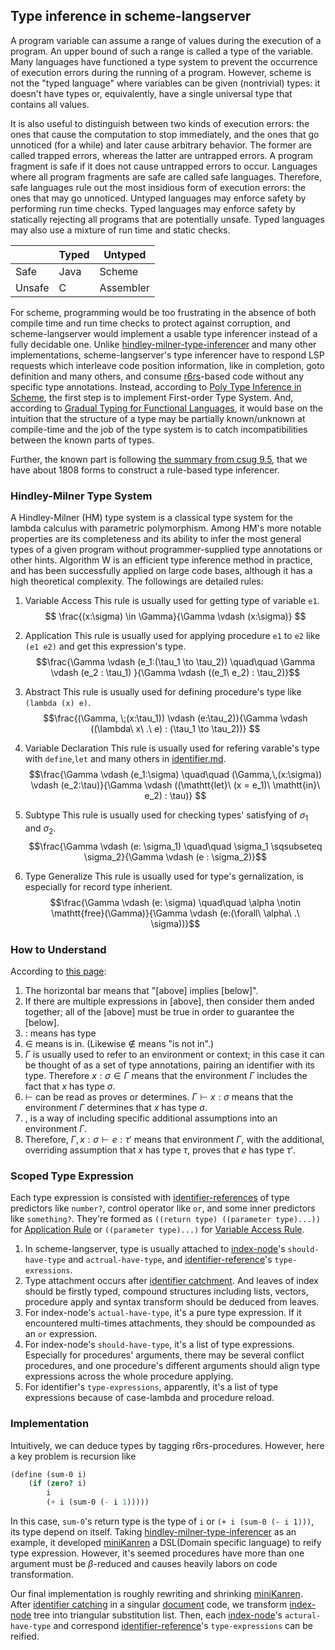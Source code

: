 ## Type inference in scheme-langserver

A program variable can assume a range of values during the execution of a program. An upper bound of such a range is called a type of the variable. Many languages have functioned a type system to prevent the occurrence of execution errors during the running of a program. However, scheme is not the "typed language" where variables can be given (nontrivial) types: it doesn't have types or, equivalently, have a single universal type that contains all values. 

It is also useful to distinguish between two kinds of execution errors: the ones that cause the computation to stop immediately, and the ones that go unnoticed (for a while) and later cause arbitrary behavior. The former are called trapped errors, whereas the latter are untrapped errors. A program fragment is safe if it does not cause untrapped errors to occur. Languages where all program fragments are safe are called safe languages. Therefore, safe languages rule out the most insidious form of execution errors: the ones that may go unnoticed. Untyped languages may enforce safety by performing run time checks. Typed languages may enforce safety by statically rejecting all programs that are potentially unsafe. Typed languages may also use a mixture of run time and static checks.


|        | Typed | Untyped   |
|--------|-------|-----------|
| Safe   | Java  | Scheme    |
| Unsafe | C     | Assembler |

For scheme, programming would be too frustrating in the absence of both compile time and run time checks to protect against corruption, and scheme-langserver would implement a usable type inferencer instead of a fully decidable one. Unlike [hindley-milner-type-inferencer](https://github.com/webyrd/hindley-milner-type-inferencer) and many other implementations, scheme-langserver's type inferencer have to respond LSP requests which interleave code position information, like in completion, goto definition and many others, and consume [r6rs](http://www.r6rs.org/)-based code without any specific type annotations. Instead, according to [Poly Type Inference in Scheme](https://core.ac.uk/download/pdf/38891838.pdf), the first step is to implement First-order Type System. And, according to [Gradual Typing for Functional Languages](https://www.cs.indiana.edu/~lkuper/talks/gradual/gradual.pdf), it would base on the intuition that the structure of a type may be partially known/unknown at compile-time and the job of the type system is to catch incompatibilities between the known parts of types. 

Further, the known part is following [the summary from csug 9.5](https://cisco.github.io/ChezScheme/csug9.5/summary.html#./summary:h0), that we have about 1808 forms to construct a rule-based type inferencer.

### Hindley-Milner Type System
A Hindley-Milner (HM) type system is a classical type system for the lambda calculus with parametric polymorphism. Among HM's more notable properties are its completeness and its ability to infer the most general types of a given program without programmer-supplied type annotations or other hints. Algorithm W is an efficient type inference method in practice, and has been successfully applied on large code bases, although it has a high theoretical complexity. The followings are detailed rules:
1. Variable Access 
This rule is usually used for getting type of variable `e1`.
$$ \frac{(x:\sigma) \in \Gamma}{\Gamma \vdash (x:\sigma)} $$ 

2. Application
This rule is usually used for applying procedure `e1` to `e2` like `(e1 e2)` and get this expression's type.
$$\frac{\Gamma \vdash (e_1:(\tau_1 \to \tau_2)) \quad\quad \Gamma \vdash (e_2 : \tau_1) }{\Gamma \vdash ((e_1\ e_2) : \tau_2)}$$

3. Abstract
This rule is usually used for defining procedure's type like `(lambda (x) e)`.
$$\frac{(\Gamma, \;(x:\tau_1)) \vdash (e:\tau_2)}{\Gamma \vdash ((\lambda\ x\ .\ e) : (\tau_1 \to \tau_2))} $$

4. Variable Declaration
This rule is usually used for refering varable's type with `define`,`let` and many others in [identifier.md](./identifier.md).
$$\frac{\Gamma \vdash (e_1:\sigma) \quad\quad (\Gamma,\,(x:\sigma)) \vdash (e_2:\tau)}{\Gamma \vdash ((\mathtt{let}\ (x = e_1)\ \mathtt{in}\ e_2) : \tau)} $$

5. Subtype
This rule is usually used for checking types' satisfying of $\sigma_1$ and $\sigma_2$.
$$\frac{\Gamma \vdash (e: \sigma_1) \quad\quad \sigma_1 \sqsubseteq \sigma_2}{\Gamma \vdash (e : \sigma_2)}$$

6. Type Generalize
This rule is usually used for type's gernalization, is especially for record type inherient.
$$\frac{\Gamma \vdash (e: \sigma) \quad\quad \alpha \notin \mathtt{free}(\Gamma)}{\Gamma \vdash (e:(\forall\ \alpha\ .\ \sigma))}$$

### How to Understand
According to [this page](https://stackoverflow.com/questions/12532552/what-part-of-hindley-milner-do-you-not-understand/12535304#12535304):
1. The horizontal bar means that "[above] implies [below]".
2. If there are multiple expressions in [above], then consider them anded together; all of the [above] must be true in order to guarantee the [below].
3. $:$ means has type 
4. $\in$ means is in. (Likewise $\not\in$ means "is not in".)
5. $\Gamma$ is usually used to refer to an environment or context; in this case it can be thought of as a set of type annotations, pairing an identifier with its type. Therefore $x : \sigma \in \Gamma$ means that the environment $\Gamma$ includes the fact that $x$ has type $\sigma$.
6. $\vdash$ can be read as proves or determines. $\Gamma \vdash x:\sigma$ means that the environment $\Gamma$ determines that $x$ has type $\sigma$.
7. $,$ is a way of including specific additional assumptions into an environment $\Gamma$. 
8. Therefore, $\Gamma, x : \sigma \vdash e : \tau'$ means that environment $\Gamma$, with the additional, overriding assumption that $x$ has type $\tau$, proves that $e$ has type $\tau'$.

### Scoped Type Expression
Each type expression is consisted with [identifier-references](../../analysis/identifier/reference.sls) of type predictors like `number?`, control operator like `or`, and some inner predictors like `something?`. They're formed as `((return type) ((parameter type)...))` for [Application Rule](#hindleymilner-type-system) or `((parameter type)...)` for [Variable Access Rule](#hindleymilner-type-system). 

1. In scheme-langserver, type is usually attached to [index-node](../../virtual-file-system/index-node.sls)'s `should-have-type` and `actrual-have-type`, and [identifier-reference](../../analysis/identifier/reference.sls)'s `type-exressions`.  
2. Type attachment occurs after [identifier catchment](./identifier.md). And leaves of index should be firstly typed, compound structures including lists, vectors, procedure apply and syntax transform should be deduced from leaves. 
3. For index-node's `actual-have-type`, it's a pure type expression. If it encountered multi-times attachments, they should be compounded as an `or` expression.
4. For index-node's `should-have-type`, it's a list of type expressions. Especially for procedures' arguments, there may be several conflict procedures, and one procedure's different arguments should align type expressions across the whole procedure applying.  
5. For identifier's `type-expressions`, apparently, it's a list of type expressions because of case-lambda and procedure reload.

### Implementation
Intuitively, we can deduce types by tagging r6rs-procedures. However, here a key problem is recursion like 
```scheme
(define (sum-0 i) 
    (if (zero? i)
        i
        (+ i (sum-0 (- i 1)))))
```

In this case, `sum-0`'s return type is the type of `i` or `(+ i (sum-0 (- i 1)))`, its type depend on itself. Taking [hindley-milner-type-inferencer](https://github.com/webyrd/hindley-milner-type-inferencer) as an example, it developed [miniKanren](http://minikanren.org/) a DSL(Domain specific language) to reify type expression. However, it's seemed procedures have more than one argument must be $\beta$-reduced and causes heavily labors on code transformation. 

Our final implementation is roughly rewriting and shrinking [miniKanren](http://minikanren.org/). After [identifier catching](./identifier.md) in a singular [document](../../virtual-file-system/document.sls) code, we transform [index-node](../../virtual-file-system/index-node.sls) tree into triangular substitution list. Then, each [index-node](../../virtual-file-system/index-node.sls)'s `actural-have-type` and correspond [identifier-reference](../../analysis/identifier/reference.sls)'s `type-expressions` can be reified.